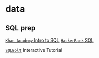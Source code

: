 # data 

## SQL prep 

[`Khan Academy` Intro to SQL](https://www.khanacademy.org/computing/computer-programming/sql)
[`HackerRank` SQL](https://www.hackerrank.com/domains/sql)

[`SQLBolt`](https://sqlbolt.com/) Interactive Tutorial 

